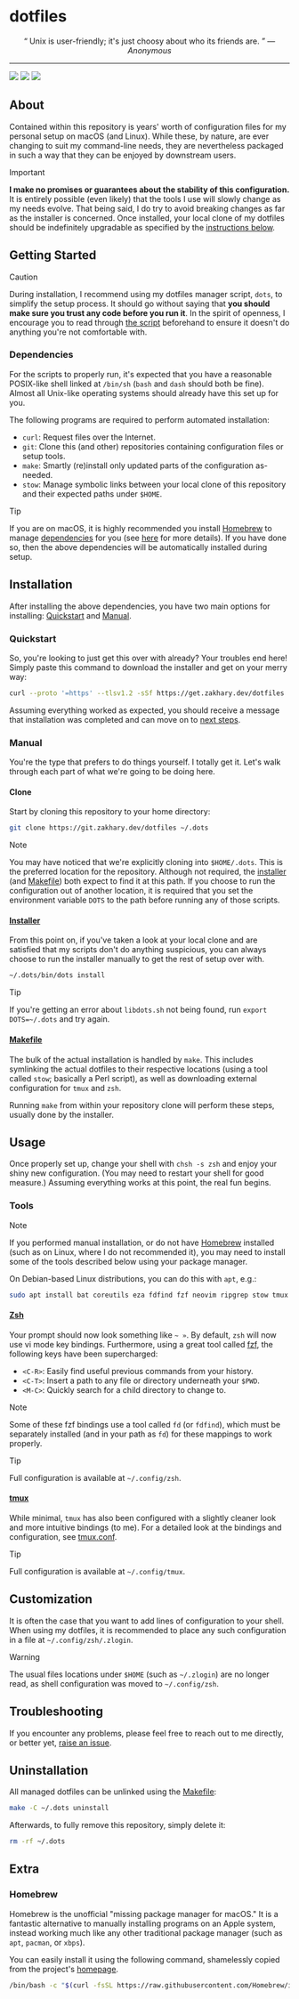 # dotfiles

<p align="center">
  <q>
    Unix is user-friendly; it's just choosy about who its friends are.
  </q>
  &mdash;
  <i>
    Anonymous
  </i>
</p>

---

[![][issues.badge]][issues.hyper]
[![][pulls.badge]][pulls.hyper]
[![][works.badge]][works.hyper]

## About

Contained within this repository is years' worth of configuration files for my
personal setup on macOS (and Linux). While these, by nature, are ever changing
to suit my command-line needs, they are nevertheless packaged in such a way that
they can be enjoyed by downstream users.

> [!IMPORTANT]
>
> **I make no promises or guarantees about the stability of this
> configuration.** It is entirely possible (even likely) that the tools I use
> will slowly change as my needs evolve. That being said, I do try to avoid
> breaking changes as far as the installer is concerned. Once installed, your
> local clone of my dotfiles should be indefinitely upgradable as specified by
> the [instructions below](#installation).

## Getting Started

> [!CAUTION]
>
> During installation, I recommend using my dotfiles manager script, `dots`, to
> simplify the setup process. It should go without saying that **you should make
> sure you trust any code before you run it**. In the spirit of openness, I
> encourage you to read through [the script][dots] beforehand to ensure it
> doesn't do anything you're not comfortable with.

### Dependencies

For the scripts to properly run, it's expected that you have a reasonable
POSIX-like shell linked at `/bin/sh` (`bash` and `dash` should both be fine).
Almost all Unix-like operating systems should already have this set up for you.

The following programs are required to perform automated installation:

- `curl`: Request files over the Internet.
- `git`:  Clone this (and other) repositories containing configuration files or
          setup tools.
- `make`: Smartly (re)install only updated parts of the configuration as-needed.
- `stow`: Manage symbolic links between your local clone of this repository and
          their expected paths under `$HOME`.

> [!TIP]
>
> If you are on macOS, it is highly recommended you install [Homebrew][brew] to
> manage [dependencies][brewfile] for you (see [here](#homebrew) for more
> details). If you have done so, then the above dependencies will be
> automatically installed during setup.

## Installation

After installing the above dependencies, you have two main options for
installing: [Quickstart](#quickstart) and [Manual](#manual).

### Quickstart

So, you're looking to just get this over with already? Your troubles end here!
Simply paste this command to download the installer and get on your merry way:

```sh
curl --proto '=https' --tlsv1.2 -sSf https://get.zakhary.dev/dotfiles | sh
```

Assuming everything worked as expected, you should receive a message that
installation was completed and can move on to [next steps](#usage).

### Manual

You're the type that prefers to do things yourself. I totally get it. Let's walk
through each part of what we're going to be doing here.

#### Clone

Start by cloning this repository to your home directory:

```sh
git clone https://git.zakhary.dev/dotfiles ~/.dots
```

> [!NOTE]
>
> You may have noticed that we're explicitly cloning into `$HOME/.dots`. This is
> the preferred location for the repository. Although not required, the
> [installer][dots] (and [Makefile]) both expect to find it at this path. If you
> choose to run the configuration out of another location, it is required that
> you set the environment variable `DOTS` to the path before running any of
> those scripts.

#### [Installer][dots]

From this point on, if you've taken a look at your local clone and are satisfied
that my scripts don't do anything suspicious, you can always choose to run the
installer manually to get the rest of setup over with.

```sh
~/.dots/bin/dots install
```

> [!TIP]
>
> If you're getting an error about `libdots.sh` not being found, run `export
> DOTS=~/.dots` and try again.

#### [Makefile]

The bulk of the actual installation is handled by `make`. This includes
symlinking the actual dotfiles to their respective locations (using a tool
called `stow`; basically a Perl script), as well as downloading external
configuration for `tmux` and `zsh`.

Running `make` from within your repository clone will perform these steps,
usually done by the installer.

## Usage

Once properly set up, change your shell with `chsh -s zsh` and enjoy your shiny
new configuration. (You may need to restart your shell for good measure.)
Assuming everything works at this point, the real fun begins.

### Tools

> [!NOTE]
>
> If you performed manual installation, or do not have [Homebrew](#homebrew)
> installed (such as on Linux, where I do not recommended it), you may need to
> install some of the tools described below using your package manager.
>
> On Debian-based Linux distributions, you can do this with `apt`, e.g.:
>
> ```sh
> sudo apt install bat coreutils eza fdfind fzf neovim ripgrep stow tmux zsh
> ```

#### [Zsh]

Your prompt should now look something like `~ »`. By default, `zsh` will now use
vi mode key bindings. Furthermore, using a great tool called [fzf], the
following keys have been supercharged:

- `<C-R>`: Easily find useful previous commands from your history.
- `<C-T>`: Insert a path to any file or directory underneath your `$PWD`.
- `<M-C>`: Quickly search for a child directory to change to.

> [!NOTE]
>
> Some of these fzf bindings use a tool called `fd` (or `fdfind`), which must be
> separately installed (and in your path as `fd`) for these mappings to work
> properly.

> [!TIP]
>
> Full configuration is available at `~/.config/zsh`.

#### [tmux]

While minimal, `tmux` has also been configured with a slightly cleaner look and
more intuitive bindings (to me). For a detailed look at the bindings and
configuration, see [tmux.conf].

> [!TIP]
>
> Full configuration is available at `~/.config/tmux`.

## Customization

It is often the case that you want to add lines of configuration to your shell.
When using my dotfiles, it is recommended to place any such configuration in a
file at `~/.config/zsh/.zlogin`.

> [!WARNING]
>
> The usual files locations under `$HOME` (such as `~/.zlogin`) are no longer
> read, as shell configuration was moved to `~/.config/zsh`.

## Troubleshooting

If you encounter any problems, please feel free to reach out to me directly, or
better yet, [raise an issue][issue].

## Uninstallation

All managed dotfiles can be unlinked using the [Makefile]:

```sh
make -C ~/.dots uninstall
```

Afterwards, to fully remove this repository, simply delete it:

```sh
rm -rf ~/.dots
```

## Extra

### Homebrew

Homebrew is the unofficial "missing package manager for macOS." It is a
fantastic alternative to manually installing programs on an Apple system,
instead working much like any other traditional package manager (such as `apt`,
`pacman`, or `xbps`).

You can easily install it using the following command, shamelessly copied from
the project's [homepage][brew].

```sh
/bin/bash -c "$(curl -fsSL https://raw.githubusercontent.com/Homebrew/install/HEAD/install.sh)"
```

<!-- Reference-style links -->
[brew]:      https://brew.sh
[brewfile]:  ./Brewfile
[dots]:      ./script/dots
[eza]:       https://github.com/eza-community/eza
[fdfind]:    https://github.com/sharkdp/fd
[fzf]:       https://github.com/junegunn/fzf
[issue]:     /../../issues/new/choose
[makefile]:  ./Makefile
[neovim]:    https://neovim.io
[tmux.conf]: ./apps/tmux/tmux.conf
[tmux]:      https://github.com/tmux/tmux/wiki
[zsh]:       https://www.zsh.org/

<!-- Reference-style badges -->
[issues.badge]: https://img.shields.io/github/issues-raw/kaplanz/dotfiles
[issues.hyper]: /../../issues
[pulls.badge]:  https://img.shields.io/github/issues-pr/kaplanz/dotfiles
[pulls.hyper]:  /../../pulls
[works.badge]:  https://shields.io/badge/works-on_my_machine-blue
[works.hyper]:  http://localhost:8080
